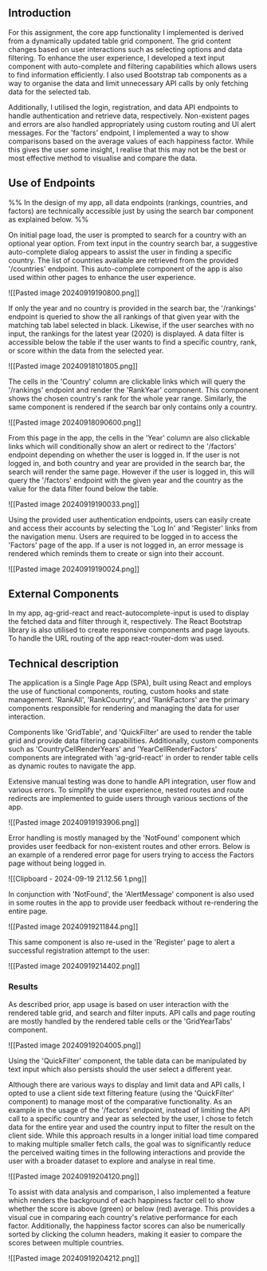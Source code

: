 ## Introduction

For this assignment, the core app functionality I implemented is derived from a dynamically updated table grid component. The grid content changes based on user interactions such as selecting options and data filtering. To enhance the user experience, I developed a text input component with auto-complete and filtering capabilities which allows users to find information efficiently. I also used Bootstrap tab components as a way to organise the data and limit unnecessary API calls by only fetching data for the selected tab.

Additionally, I utilised the login, registration, and data API endpoints to handle authentication and retrieve data, respectively. Non-existent pages and errors are also handled appropriately using custom routing and UI alert messages. For the 'factors' endpoint, I implemented a way to show comparisons based on the average values of each happiness factor. While this gives the user some insight, I realise that this may not be the best or most effective method to visualise and compare the data.

## Use of Endpoints

%% In the design of my app, all data endpoints (rankings, countries, and factors) are technically accessible just by using the search bar component as explained below. %%

On initial page load, the user is prompted to search for a country with an optional year option. From text input in the country search bar, a suggestive auto-complete dialog appears to assist the user in finding a specific country. The list of countries available are retrieved from the provided '/countries' endpoint. This auto-complete component of the app is also used within other pages to enhance the user experience.

![[Pasted image 20240919190800.png]]

If only the year and no country is provided in the search bar, the '/rankings' endpoint is queried to show the all rankings of that given year with the matching tab label selected in black. Likewise, if the user searches with no input, the rankings for the latest year (2020) is displayed. A data filter is accessible below the table if the user wants to find a specific country, rank, or score within the data from the selected year.

![[Pasted image 20240918101805.png]]

The cells in the 'Country' column are clickable links which will query the '/rankings' endpoint and render the 'RankYear' component. This component shows the chosen country's rank for the whole year range. Similarly, the same component is rendered if the search bar only contains only a country.

![[Pasted image 20240918090600.png]]

From this page in the app, the cells in the 'Year' column are also clickable links which will conditionally show an alert or redirect to the '/factors' endpoint depending on whether the user is logged in. If the user is not logged in, and both country and year are provided in the search bar, the search will render the same page. However if the user is logged in, this will query the '/factors' endpoint with the given year and the country as the value for the data filter found below the table.

![[Pasted image 20240919190033.png]]

Using the provided user authentication endpoints, users can easily create and access their accounts by selecting the 'Log In' and 'Register' links from the navigation menu. Users are required to be logged in to access the 'Factors' page of the app. If a user is not logged in, an error message is rendered which reminds them to create or sign into their account.

![[Pasted image 20240919190024.png]]

## External Components

In my app, ag-grid-react and react-autocomplete-input is used to display the fetched data and filter through it, respectively. The React Bootstrap library is also utilised to create responsive components and page layouts. To handle the URL routing of the app react-router-dom was used.

## Technical description

The application is a Single Page App (SPA), built using React and employs the use of functional components, routing, custom hooks and state management. 'RankAll', 'RankCountry', and 'RankFactors' are the primary components responsible for rendering and managing the data for user interaction.

Components like 'GridTable', and 'QuickFilter' are used to render the table grid and provide data filtering capabilities. Additionally, custom components such as 'CountryCellRenderYears' and 'YearCellRenderFactors' components are integrated with 'ag-grid-react' in order to render table cells as dynamic routes to navigate the app.

Extensive manual testing was done to handle API integration, user flow and various errors. To simplify the user experience, nested routes and route redirects are implemented to guide users through various sections of the app.

![[Pasted image 20240919193906.png]]

Error handling is mostly managed by the 'NotFound' component which provides user feedback for non-existent routes and other errors. Below is an example of a rendered error page for users trying to access the Factors page without being logged in.

![[Clipboard - 2024-09-19 21.12.56 1.png]]

In conjunction with 'NotFound', the 'AlertMessage' component is also used in some routes in the app to provide user feedback without re-rendering the entire page.

![[Pasted image 20240919211844.png]]

This same component is also re-used in the 'Register' page to alert a successful registration attempt to the user:

![[Pasted image 20240919214402.png]]

### Results

As described prior, app usage is based on user interaction with the rendered table grid, and search and filter inputs. API calls and page routing are mostly handled by the rendered table cells or the 'GridYearTabs' component.

![[Pasted image 20240919204005.png]]

Using the 'QuickFilter' component, the table data can be manipulated by text input which also persists should the user select a different year.

Although there are various ways to display and limit data and API calls, I opted to use a client side text filtering feature (using the 'QuickFilter' component) to manage most of the comparative functionality. As an example in the usage of the '/factors' endpoint, instead of limiting the API call to a specific country and year as selected by the user, I chose to fetch data for the entire year and used the country input to filter the result on the client side. While this approach results in a longer initial load time compared to making multiple smaller fetch calls, the goal was to significantly reduce the perceived waiting times in the following interactions and provide the user with a broader dataset to explore and analyse in real time.

![[Pasted image 20240919204120.png]]

To assist with data analysis and comparison, I also implemented a feature which renders the background of each happiness factor cell to show whether the score is above (green) or below (red) average. This provides a visual cue in comparing each country's relative performance for each factor. Additionally, the happiness factor scores can also be numerically sorted by clicking the column headers, making it easier to compare the scores between multiple countries.

![[Pasted image 20240919204212.png]]
